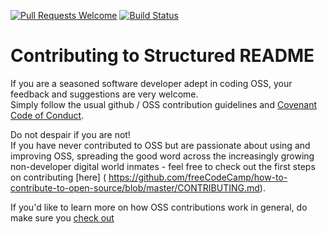 [![Pull Requests Welcome](https://img.shields.io/badge/PRs-welcome-brightgreen.svg?style=flat)](http://makeapullrequest.com)
[![Build Status](https://travis-ci.org/freeCodeCamp/how-to-contribute-to-open-source.svg?branch=master)](https://travis-ci.org/freeCodeCamp/how-to-contribute-to-open-source)

# Contributing to Structured README

If you are a seasoned software developer adept in coding OSS, your feedback and suggestions are very welcome.  
Simply follow the usual github / OSS contribution guidelines and [Covenant Code of Conduct](http://contributor-covenant.org).

Do not despair if you are not!  
If you have never contributed to OSS but are passionate about using and improving OSS, spreading the good word across the increasingly growing non-developer digital world inmates - feel free to check out the first steps on contributing [here] ( https://github.com/freeCodeCamp/how-to-contribute-to-open-source/blob/master/CONTRIBUTING.md). 

If you'd like to learn more on how OSS contributions work in general, do make sure you [check out](https://github.com/freeCodeCamp/how-to-contribute-to-open-source)
